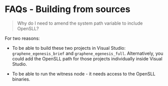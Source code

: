 # FAQs - Building from sources

> Why do I need to amend the system path variable to include OpenSLL?

For two reasons:
* To be able to build these two projects in Visual Studio: `graphene_egenesis_brief` and `graphene_egenesis_full`. Alternatively, you could add the OpenSLL path for those projects individually inside Visual Studio.

* To be able to run the witness node - it needs access to the OpenSLL binaries.